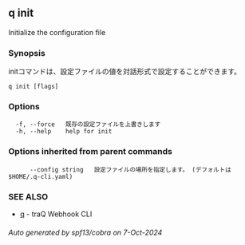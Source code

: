 ## q init

Initialize the configuration file

### Synopsis

initコマンドは、設定ファイルの値を対話形式で設定することができます。

```
q init [flags]
```

### Options

```
  -f, --force   既存の設定ファイルを上書きします
  -h, --help    help for init
```

### Options inherited from parent commands

```
      --config string   設定ファイルの場所を指定します。 (デフォルトは $HOME/.q-cli.yaml)
```

### SEE ALSO

* [q](q.md)	 - traQ Webhook CLI

###### Auto generated by spf13/cobra on 7-Oct-2024

